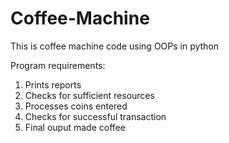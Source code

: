 # Coffee-Machine
This is coffee machine code using OOPs in python

Program requirements:
1. Prints reports
2. Checks for sufficient resources
3. Processes coins entered
4. Checks for successful transaction
5. Final ouput made coffee


